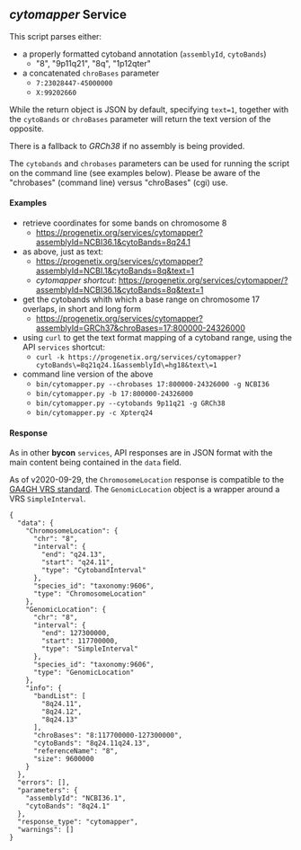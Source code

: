 ## _cytomapper_ Service

This script parses either:

* a properly formatted cytoband annotation (`assemblyId`, `cytoBands`)
  - "8", "9p11q21", "8q", "1p12qter"
* a concatenated `chroBases` parameter
  - `7:23028447-45000000`
  - `X:99202660`

While the return object is JSON by default, specifying `text=1`, together with the `cytoBands` or
`chroBases` parameter will return the text version of the opposite.

There is a fallback to *GRCh38* if no assembly is being provided.

The `cytobands` and `chrobases` parameters can be used for running the script on the command line
(see examples below). Please be aware of the "chrobases" (command line) versus "chroBases" (cgi) use.

#### Examples

* retrieve coordinates for some bands on chromosome 8
  - <https://progenetix.org/services/cytomapper?assemblyId=NCBI36.1&cytoBands=8q24.1>
* as above, just as text:
  - <https://progenetix.org/services/cytomapper?assemblyId=NCBI.1&cytoBands=8q&text=1>
  - *cytomapper shortcut*: <https://progenetix.org/services/cytomapper/?assemblyId=NCBI36.1&cytoBands=8q&text=1>
* get the cytobands whith which a base range on chromosome 17 overlaps, in short and long form
  - <https://progenetix.org/services/cytomapper?assemblyId=GRCh37&chroBases=17:800000-24326000>
* using `curl` to get the text format mapping of a cytoband range, using the API `services` shortcut:
  - `curl -k https://progenetix.org/services/cytomapper?cytoBands\=8q21q24.1&assemblyId\=hg18&text\=1`
* command line version of the above
  - `bin/cytomapper.py --chrobases 17:800000-24326000 -g NCBI36`
  - `bin/cytomapper.py -b 17:800000-24326000`
  - `bin/cytomapper.py --cytobands 9p11q21 -g GRCh38`
  - `bin/cytomapper.py -c Xpterq24`

#### Response

As in other **bycon** `services`, API responses are in JSON format with the main
content being contained in the `data` field.

As of v2020-09-29, the `ChromosomeLocation` response is compatible to the [GA4GH 
VRS standard](https://vr-spec.readthedocs.io/en/1.1/terms_and_model.html#chromosomelocation).
The `GenomicLocation` object is a wrapper around a VRS `SimpleInterval`.

```
{
  "data": {
    "ChromosomeLocation": {
      "chr": "8",
      "interval": {
        "end": "q24.13",
        "start": "q24.11",
        "type": "CytobandInterval"
      },
      "species_id": "taxonomy:9606",
      "type": "ChromosomeLocation"
    },
    "GenomicLocation": {
      "chr": "8",
      "interval": {
        "end": 127300000,
        "start": 117700000,
        "type": "SimpleInterval"
      },
      "species_id": "taxonomy:9606",
      "type": "GenomicLocation"
    },
    "info": {
      "bandList": [
        "8q24.11",
        "8q24.12",
        "8q24.13"
      ],
      "chroBases": "8:117700000-127300000",
      "cytoBands": "8q24.11q24.13",
      "referenceName": "8",
      "size": 9600000
    }
  },
  "errors": [],
  "parameters": {
    "assemblyId": "NCBI36.1",
    "cytoBands": "8q24.1"
  },
  "response_type": "cytomapper",
  "warnings": []
}
```
